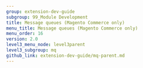 ```yaml
---
group: extension-dev-guide
subgroup: 99_Module Development
title: Message queues (Magento Commerce only)
menu_title: Message queues (Magento Commerce only)
menu_order: 16
version: 2.0
level3_menu_node: level3parent
level3_subgroup: mq
github_link: extension-dev-guide/mq-parent.md
---
```

